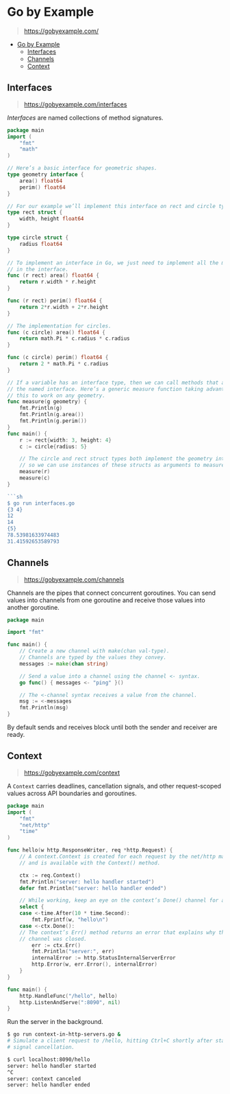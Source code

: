 # Go by Example

> <https://gobyexample.com/>

- [Go by Example](#go-by-example)
  - [Interfaces](#interfaces)
  - [Channels](#channels)
  - [Context](#context)

## Interfaces

> <https://gobyexample.com/interfaces>

*Interfaces* are named collections of method signatures.

```go
package main
import (
    "fmt"
    "math"
)

// Here’s a basic interface for geometric shapes.
type geometry interface {
    area() float64
    perim() float64
}

// For our example we’ll implement this interface on rect and circle types.
type rect struct {
    width, height float64
}

type circle struct {
    radius float64
}

// To implement an interface in Go, we just need to implement all the methods
// in the interface.
func (r rect) area() float64 {
    return r.width * r.height
}

func (r rect) perim() float64 {
    return 2*r.width + 2*r.height
}

// The implementation for circles.
func (c circle) area() float64 {
    return math.Pi * c.radius * c.radius
}

func (c circle) perim() float64 {
    return 2 * math.Pi * c.radius
}

// If a variable has an interface type, then we can call methods that are in
// the named interface. Here’s a generic measure function taking advantage of
// this to work on any geometry.
func measure(g geometry) {
    fmt.Println(g)
    fmt.Println(g.area())
    fmt.Println(g.perim())
}
func main() {
    r := rect{width: 3, height: 4}
    c := circle{radius: 5}

    // The circle and rect struct types both implement the geometry interface
    // so we can use instances of these structs as arguments to measure.
    measure(r)
    measure(c)
}

```sh
$ go run interfaces.go
{3 4}
12
14
{5}
78.53981633974483
31.41592653589793
```

## Channels

> <https://gobyexample.com/channels>

Channels are the pipes that connect concurrent goroutines. You can send values
into channels from one goroutine and receive those values into another
goroutine.

```go
package main

import "fmt"

func main() {
    // Create a new channel with make(chan val-type).
    // Channels are typed by the values they convey.
    messages := make(chan string)

    // Send a value into a channel using the channel <- syntax.
    go func() { messages <- "ping" }()

    // The <-channel syntax receives a value from the channel.
    msg := <-messages
    fmt.Println(msg)
}
```

By default sends and receives block until both the sender and receiver are
ready.

## Context

> <https://gobyexample.com/context>

A `Context` carries deadlines, cancellation signals, and other request-scoped
values across API boundaries and goroutines.

```go
package main
import (
    "fmt"
    "net/http"
    "time"
)

func hello(w http.ResponseWriter, req *http.Request) {
    // A context.Context is created for each request by the net/http machinery,
    // and is available with the Context() method.

    ctx := req.Context()
    fmt.Println("server: hello handler started")
    defer fmt.Println("server: hello handler ended")

    // While working, keep an eye on the context’s Done() channel for a signal that we should cancel the work and return as soon as possible.
    select {
    case <-time.After(10 * time.Second):
        fmt.Fprintf(w, "hello\n")
    case <-ctx.Done():
    // The context’s Err() method returns an error that explains why the Done()
    // channel was closed.
        err := ctx.Err()
        fmt.Println("server:", err)
        internalError := http.StatusInternalServerError
        http.Error(w, err.Error(), internalError)
    }
}

func main() {
    http.HandleFunc("/hello", hello)
    http.ListenAndServe(":8090", nil)
}
```

Run the server in the background.

```sh
$ go run context-in-http-servers.go &
# Simulate a client request to /hello, hitting Ctrl+C shortly after starting to
# signal cancellation.

$ curl localhost:8090/hello
server: hello handler started
^C
server: context canceled
server: hello handler ended
```
